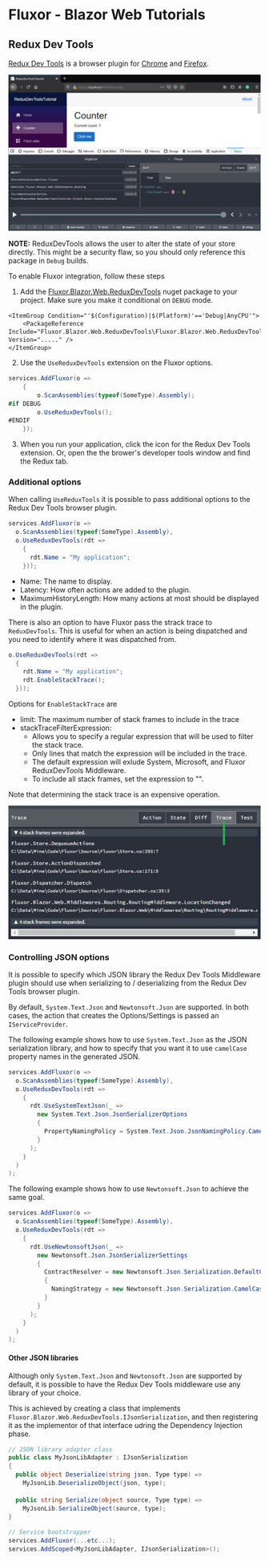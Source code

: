 # Fluxor - Blazor Web Tutorials

## Redux Dev Tools

[Redux Dev Tools][ReduxDevToolsLink] is a browser plugin for
[Chrome][ChromePluginLink] and [Firefox][FirefoxPluginLink].

![](./../../../../images/redux-dev-tools.jpg)

**NOTE:** ReduxDevTools allows the user to alter the state of your store
directly. This might be a security flaw, so you should only reference
this package in `Debug` builds.

To enable Fluxor integration, follow these steps
 1. Add the [Fluxor.Blazor.Web.ReduxDevTools][FluxorReduxDevToolsLink] nuget package
    to your project. Make sure you make it conditional on `DEBUG` mode.

```
<ItemGroup Condition="'$(Configuration)|$(Platform)'=='Debug|AnyCPU'">
    <PackageReference Include="Fluxor.Blazor.Web.ReduxDevTools\Fluxor.Blazor.Web.ReduxDevTools" Version="....." />
</ItemGroup>
```

 2. Use the `UseReduxDevTools` extension on the Fluxor options.

```c#
services.AddFluxor(o =>
    {
        o.ScanAssemblies(typeof(SomeType).Assembly);
#if DEBUG
        o.UseReduxDevTools();
#ENDIF
    });
```

 3. When you run your application, click the icon for the Redux Dev Tools extension.
    Or, open the the brower's developer tools window and find the Redux tab.


### Additional options

When calling `UseReduxTools` it is possible to pass additional options to the
Redux Dev Tools browser plugin.

```c#
services.AddFluxor(o =>
  o.ScanAssemblies(typeof(SomeType).Assembly),
  o.UseReduxDevTools(rdt =>
    {
      rdt.Name = "My application";
    }));
```


 * Name: The name to display.
 * Latency: How often actions are added to the plugin.
 * MaximumHistoryLength: How many actions at most should be displayed in the plugin.

There is also an option to have Fluxor pass the strack trace to `ReduxDevTools`. This is useful
for when an action is being dispatched and you need to identify where it was dispatched from.

```c#
o.UseReduxDevTools(rdt =>
  {
    rdt.Name = "My application";
    rdt.EnableStackTrace();
  }));
```

Options for `EnableStackTrace` are
 * limit: The maximum number of stack frames to include in the trace
 * stackTraceFilterExpression:
     * Allows you to specify a regular expression that will be used to filter the stack trace.
     * Only lines that match the expression will be included in the trace.
     * The default expression will exlude System, Microsoft, and Fluxor ReduxDevTools Middleware.
     * To include all stack frames, set the expression to "".

Note that determining the stack trace is an expensive operation.

![](./../../../../images/redux-dev-tools-trace.jpg)

### Controlling JSON options

It is possible to specify which JSON library the Redux Dev Tools Middleware
plugin should use when serializing to / deserializing from the
Redux Dev Tools browser plugin.

By default, `System.Text.Json` and `Newtonsoft.Json` are supported. In both cases,
the action that creates the Options/Settings is passed an `IServiceProvider`.

The following example shows how to use `System.Text.Json` as the
JSON serialization library, and how to specify that you want
it to use `camelCase` property names in the generated JSON.

```c#
services.AddFluxor(o =>
  o.ScanAssemblies(typeof(SomeType).Assembly),
  o.UseReduxDevTools(rdt =>
    {
      rdt.UseSystemTextJson(_ =>
        new System.Text.Json.JsonSerializerOptions
        {
          PropertyNamingPolicy = System.Text.Json.JsonNamingPolicy.CamelCase
        }
      );
    }
  )
);
```

The following example shows how to use `Newtonsoft.Json` to achieve
the same goal.

```c#
services.AddFluxor(o =>
  o.ScanAssemblies(typeof(SomeType).Assembly),
  o.UseReduxDevTools(rdt =>
    {
      rdt.UseNewtonsoftJson(_ =>
        new Newtonsoft.Json.JsonSerializerSettings
        {
          ContractResolver = new Newtonsoft.Json.Serialization.DefaultContractResolver
          {
            NamingStrategy = new Newtonsoft.Json.Serialization.CamelCaseNamingStrategy()
          }
        }
      );
    }
  )
);
```

#### Other JSON libraries

Although only `System.Text.Json` and `Newtonsoft.Json` are supported by default, it
is possible to have the Redux Dev Tools middleware use any library of your choice.

This is achieved by creating a class that implements
`Fluxor.Blazor.Web.ReduxDevTools.IJsonSerialization`, and then registering it as
the implementor of that interface udring the Dependency Injection phase.

```c#
// JSON library adapter class
public class MyJsonLibAdapter : IJsonSerialization
{
  public object Deserialize(string json, Type type) =>
    MyJsonLib.DeserializeObject(json, type);

  public string Serialize(object source, Type type) =>
    MyJsonLib.SerializeObject(source, type);  
}
```

```c#
// Service bootstrapper  
services.AddFluxor(...etc...);
services.AddScoped<MyJsonLibAdapter, IJsonSerialization>();
```

 [ReduxDevToolsLink]: https://github.com/zalmoxisus/redux-devtools-extension
 [ChromePluginLink]: https://chrome.google.com/webstore/detail/redux-devtools/lmhkpmbekcpmknklioeibfkpmmfibljd?hl=en
 [FirefoxPluginLink]: https://addons.mozilla.org/en-GB/firefox/addon/reduxdevtools/
 [FluxorReduxDevToolsLink]: https://www.nuget.org/packages/Fluxor.Blazor.Web.ReduxDevTools/
